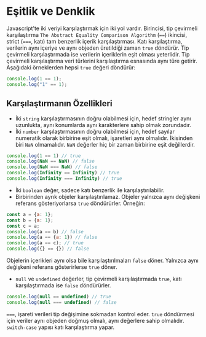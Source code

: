 # Eşitlik ve Denklik
Javascript'te iki veriyi karşılaştırmak için iki yol vardır. Birincisi, tip çevirmeli karşılaştırma `The Abstract Equality Comparison Algorithm` (`==`) ikincisi, strict (`===`, katı) tam benzerlik içerik karşılaştırması. Katı karşılaştırma, verilerin aynı içeriye ve aynı objeden üretildiği zaman `true` döndürür. Tip çevirmeli karşılaştırmada ise verilerin içeriklerin eşit olması yeterlidir. Tip çevirmeli karşılaştırma veri türlerini karşılaştırma esnasında aynı türe getirir. Aşağıdaki örneklerden hepsi `true` değeri döndürür:
```js
console.log(1 == 1);
console.log("1" == 1);
```
## Karşılaştırmanın Özellikleri

* İki `string` karşılaştırmasının doğru olabilmesi için, hedef stringler aynı uzunlukta, aynı konumlarda aynı karakterlere sahip olmak zorundadır.
* İki `number` karşılaştırmasının doğru olabilmesi için, hedef sayılar numeratik olarak birbirine eşit olmalı, işaretleri aynı olmalıdır. İkisinden biri `NaN` olmamalıdır. `NaN` değerler hiç bir zaman birbirine eşit değillerdir.
```js
console.log(1 == 1) // true
console.log(NaN == NaN) // false
console.log(NaN === NaN) // false
console.log(Infinity == Infinity) // true
console.log(Infinity === Infinity) // true
```
* İki `boolean` değer, sadece katı benzerlik ile karşılaştırılabilir.
* Birbirinden ayrık objeler karşılaştırılamaz. Objeler yalnızca aynı değişkeni referans gösteriyorlarsa `true` döndürürler. Örneğin:
```js
const a = {a: 1};
const b = {a: 1};
const c = a;
console.log(a == b) // false
console.log(a == {a: 1}) // false
console.log(a == c); // true
console.log({} == {}) // false
```
Objelerin içerikleri aynı olsa bile karşılaştırılmaları `false` döner. Yalnızca aynı değişkeni referans gösterirlerse `true` döner.
* `null` ve `undefined` değerler, tip çevirmeli karşılaştırmada `true`, katı karşılaştırmada ise `false` döndürürler.
```js
console.log(null == undefined) // true
console.log(null === undefined) // false
```

`===`, işareti verileri tip değişimine sokmadan kontrol eder. `true` döndürmesi için veriler aynı objeden doğmuş olmalı, aynı değerlere sahip olmalıdır. `switch-case` yapısı katı karşılaştırma yapar.